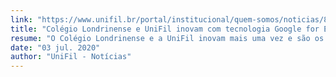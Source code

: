 ```yaml
---
link: "https://www.unifil.br/portal/institucional/quem-somos/noticias/80-gerais/126-colegio-londrinense-e-unifil-inovam-com-tecnologia-google-for-education" 
title: "Colégio Londrinense e UniFil inovam com tecnologia Google for Education"
resume: "O Colégio Londrinense e a UniFil inovam mais uma vez e são os primeiros do Norte do Paraná a utilizar o Google for Education, um ambiente virtual interativo de aprendizado, inovações acadêmicas, compartilhamento de informações e gestão educacional. A plataforma aproxima professores e alunos numa linguagem que faz parte do cotidiano da maioria de adolescentes e jovens, além de potencializar o uso de recursos tecnológicos na educação. A novidade será apresentada à imprensa e convidados nesta terça-feira (dia 27), às 8h30, no Teatro Colégio Londrinense."
date: "03 jul. 2020"
author: "UniFil - Notícias"
---
```

           